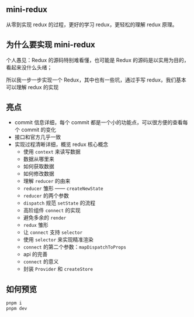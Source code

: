 ## mini-redux

从零到实现 redux 的过程，更好的学习 redux，更轻松的理解 redux 原理。

## 为什么要实现 mini-redux

个人愚见：Redux 的源码特别难看懂，也可能是 Redux 的源码是以实用为目的，看起来没什么头绪；

所以我一步一步实现一个 Redux，其中也有一些坑，通过手写 redux，我们基本可以理解 redux 的实现

## 亮点

- commit 信息详细，每个 commit 都是一个小的功能点，可以很方便的查看每个 commit 的变化
- 接口和官方几乎一致
- 实现过程清晰详细，概览 redux 核心概念
  - 使用 `context` 来读写数据
  - 数据从哪里来
  - 如何获取数据
  - 如何修改数据
  - 理解 `reducer` 的由来
  - `reducer` 雏形 —— `createNewState`
  - `reducer` 的两个参数
  - `dispatch` 规范 `setState` 的流程
  - 高阶组件 `connect` 的实现
  - 避免多余的 `render`
  - `redux` 雏形
  - 让 `connect` 支持 `selector`
  - 使用 `selector` 来实现精准渲染
  - `connect` 的第二个参数：`mapDispatchToProps`
  - api 的完善
  - `connect` 的意义
  - 封装 `Provider` 和 `createStore`

## 如何预览

```bash
pnpm i
pnpm dev
```
